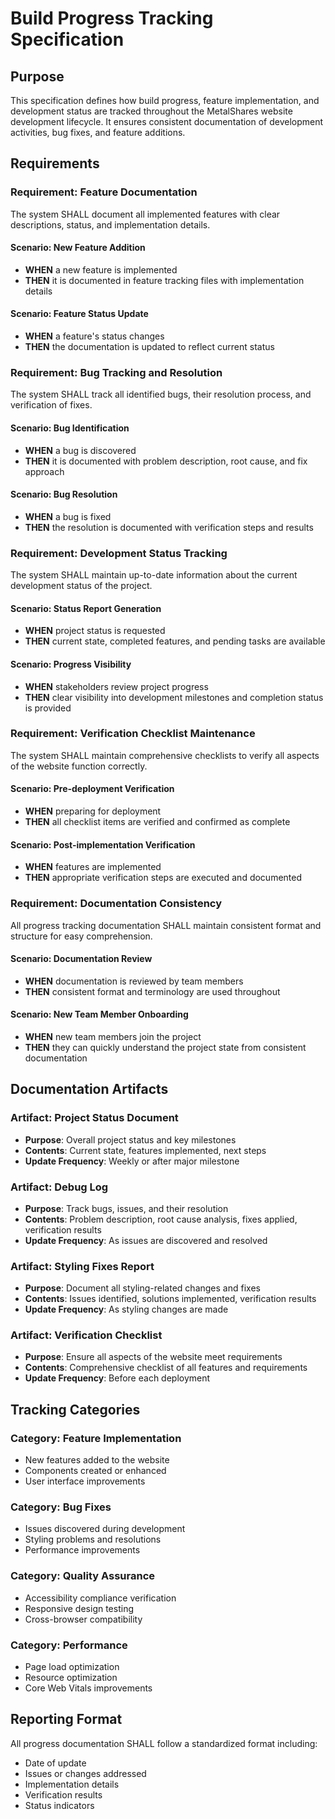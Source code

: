 # Build Progress Tracking Specification

## Purpose
This specification defines how build progress, feature implementation, and development status are tracked throughout the MetalShares website development lifecycle. It ensures consistent documentation of development activities, bug fixes, and feature additions.

## Requirements

### Requirement: Feature Documentation
The system SHALL document all implemented features with clear descriptions, status, and implementation details.

#### Scenario: New Feature Addition
- **WHEN** a new feature is implemented
- **THEN** it is documented in feature tracking files with implementation details

#### Scenario: Feature Status Update
- **WHEN** a feature's status changes
- **THEN** the documentation is updated to reflect current status

### Requirement: Bug Tracking and Resolution
The system SHALL track all identified bugs, their resolution process, and verification of fixes.

#### Scenario: Bug Identification
- **WHEN** a bug is discovered
- **THEN** it is documented with problem description, root cause, and fix approach

#### Scenario: Bug Resolution
- **WHEN** a bug is fixed
- **THEN** the resolution is documented with verification steps and results

### Requirement: Development Status Tracking
The system SHALL maintain up-to-date information about the current development status of the project.

#### Scenario: Status Report Generation
- **WHEN** project status is requested
- **THEN** current state, completed features, and pending tasks are available

#### Scenario: Progress Visibility
- **WHEN** stakeholders review project progress
- **THEN** clear visibility into development milestones and completion status is provided

### Requirement: Verification Checklist Maintenance
The system SHALL maintain comprehensive checklists to verify all aspects of the website function correctly.

#### Scenario: Pre-deployment Verification
- **WHEN** preparing for deployment
- **THEN** all checklist items are verified and confirmed as complete

#### Scenario: Post-implementation Verification
- **WHEN** features are implemented
- **THEN** appropriate verification steps are executed and documented

### Requirement: Documentation Consistency
All progress tracking documentation SHALL maintain consistent format and structure for easy comprehension.

#### Scenario: Documentation Review
- **WHEN** documentation is reviewed by team members
- **THEN** consistent format and terminology are used throughout

#### Scenario: New Team Member Onboarding
- **WHEN** new team members join the project
- **THEN** they can quickly understand the project state from consistent documentation

## Documentation Artifacts

### Artifact: Project Status Document
- **Purpose**: Overall project status and key milestones
- **Contents**: Current state, features implemented, next steps
- **Update Frequency**: Weekly or after major milestone

### Artifact: Debug Log
- **Purpose**: Track bugs, issues, and their resolution
- **Contents**: Problem description, root cause analysis, fixes applied, verification results
- **Update Frequency**: As issues are discovered and resolved

### Artifact: Styling Fixes Report
- **Purpose**: Document all styling-related changes and fixes
- **Contents**: Issues identified, solutions implemented, verification results
- **Update Frequency**: As styling changes are made

### Artifact: Verification Checklist
- **Purpose**: Ensure all aspects of the website meet requirements
- **Contents**: Comprehensive checklist of all features and requirements
- **Update Frequency**: Before each deployment

## Tracking Categories

### Category: Feature Implementation
- New features added to the website
- Components created or enhanced
- User interface improvements

### Category: Bug Fixes
- Issues discovered during development
- Styling problems and resolutions
- Performance improvements

### Category: Quality Assurance
- Accessibility compliance verification
- Responsive design testing
- Cross-browser compatibility

### Category: Performance
- Page load optimization
- Resource optimization
- Core Web Vitals improvements

## Reporting Format

All progress documentation SHALL follow a standardized format including:
- Date of update
- Issues or changes addressed
- Implementation details
- Verification results
- Status indicators